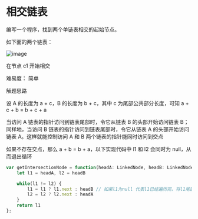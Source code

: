 # 相交链表

编写一个程序，找到两个单链表相交的起始节点。

如下面的两个链表：

![image](https://user-gold-cdn.xitu.io/2020/7/21/17371355f2c65dd6?w=742&h=241&f=png&s=19796)

在节点 c1 开始相交

难易度： 简单

解题思路

设 A 的长度为 a + c，B 的长度为 b + c，其中 c 为尾部公共部分长度，可知 a + c + b = b + c + a

当访问 A 链表的指针访问到链表尾部时，令它从链表 B 的头部开始访问链表 B；同样地，当访问 B 链表的指针访问到链表尾部时，令它从链表 A 的头部开始访问链表 A。这样就能控制访问 A 和 B 两个链表的指针能同时访问到交点

如果不存在交点，那么 a + b = b + a，以下实现代码中 l1 和 l2 会同时为 null，从而退出循环

```ts
var getIntersectionNode = function(headA: LinkedNode, headB: LinkedNode) {
    let l1 = headA, l2 = headB

    while(l1 != l2) {
        l1 = l1 ? l1.next : headB // 如果l1为null 代表l1已经遍历完，将l1尾部链接至l2尾部
        l2 = l2 ? l2.next : headA
    }
    return l1
};
```